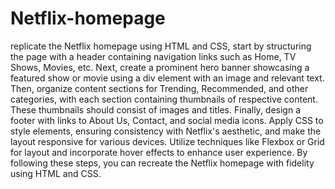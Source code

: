 # Netflix-homepage

replicate the Netflix homepage using HTML and CSS, start by structuring the page with a header containing navigation links such as Home, TV Shows, Movies, etc. Next, create a prominent hero banner showcasing a featured show or movie using a div element with an image and relevant text. Then, organize content sections for Trending, Recommended, and other categories, with each section containing thumbnails of respective content. These thumbnails should consist of images and titles. Finally, design a footer with links to About Us, Contact, and social media icons. Apply CSS to style elements, ensuring consistency with Netflix's aesthetic, and make the layout responsive for various devices. Utilize techniques like Flexbox or Grid for layout and incorporate hover effects to enhance user experience. By following these steps, you can recreate the Netflix homepage with fidelity using HTML and CSS.

